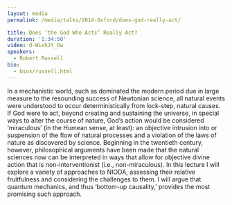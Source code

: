 ```yaml
---
layout: media
permalink: /media/talks/2014-Oxford/does-god-really-act/

title: Does ‘the God Who Acts’ Really Act?
duration: '1:34:50'
video: d-WiehJt_Ow
speakers:
  - Robert Russell
bio:
  - bios/russell.html
---
```

In a mechanistic world, such as dominated the modern period due in large measure to the resounding success of Newtonian science, all natural events were understood to occur deterministically from lock-step, natural causes. If God were to act, beyond creating and sustaining the universe, in special ways to alter the course of nature, God’s action would be considered ‘miraculous’ (in the Humean sense, at least): an objective intrusion into or suspension of the flow of natural processes and a violation of the laws of nature as discovered by science. Beginning in the twentieth century, however, philosophical arguments have been made that the natural sciences now can be interpreted in ways that allow for objective divine action that is non-interventionist (i.e., non-miraculous). In this lecture I will explore a variety of approaches to NIODA, assessing their relative fruitfulness and considering the challenges to them. I will argue that quantum mechanics, and thus ‘bottom-up causality,’ provides the most promising such approach.
